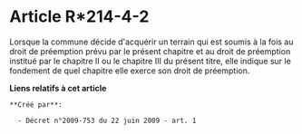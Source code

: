 # Article R*214-4-2

Lorsque la commune décide d'acquérir un terrain qui est soumis à la fois au droit de préemption prévu par le présent chapitre
et au droit de préemption institué par le chapitre II ou le chapitre III du présent titre, elle indique sur le fondement de
quel chapitre elle exerce son droit de préemption.

**Liens relatifs à cet article**

	**Créé par**:

	  - Décret n°2009-753 du 22 juin 2009 - art. 1
